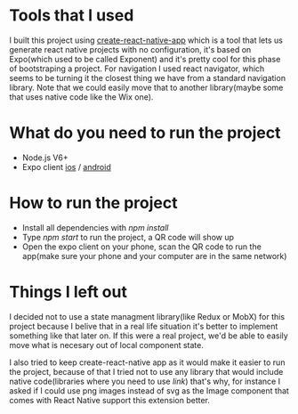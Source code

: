 # Tools that I used
I built this project using [create-react-native-app](https://github.com/react-community/create-react-native-app) which is a tool that lets us generate react native projects with no configuration, it's based on Expo(which used to be called Exponent) and it's pretty cool for this phase of bootstraping a project.
For navigation I used react navigator, which seems to be turning it the closest thing we have from a standard navigation library. Note that we could easily move that to another library(maybe some that uses native code like the Wix one).

# What do you need to run the project
* Node.js V6+
* Expo client [ios](https://itunes.apple.com/us/app/expo-client/id982107779?mt=8) / [android](https://play.google.com/store/apps/details?id=host.exp.exponent&hl=en)

# How to run the project
* Install all dependencies with *npm install*
* Type *npm start* to run the project, a QR code will show up
* Open the expo client on your phone, scan the QR code to run the app(make sure your phone and your computer are in the same network)

# Things I left out 
I decided not to use a state managment library(like Redux or MobX) for this project because I belive that in a real life situation it's better to implement something like that later on. If this were a real project, we'd be able to easily move what is necesary out of local component state.

I also tried to keep create-react-native app as it would make it easier to run the project, because of that I tried not to use any library that would include native code(libraries where you need to use *link*) that's why, for instance I asked if I could use png images instead of svg as the Image component that comes with React Native support this extension better.

